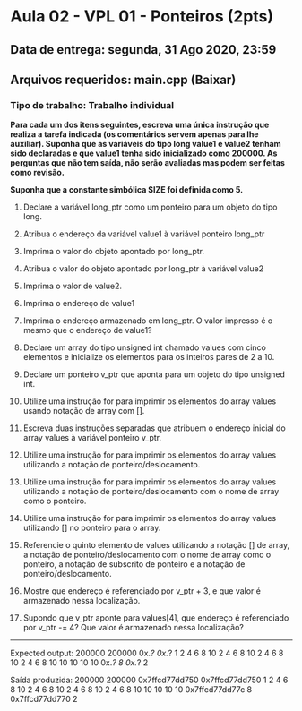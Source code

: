 # Aula 02 - VPL 01 - Ponteiros (2pts)

## Data de entrega: segunda, 31 Ago 2020, 23:59

## Arquivos requeridos: main.cpp (Baixar)

### Tipo de trabalho: Trabalho individual

**Para cada um dos itens seguintes, escreva uma única instrução que realiza a tarefa indicada (os comentários servem apenas para lhe auxiliar). Suponha que as variáveis do tipo long value1 e value2 tenham sido declaradas e que value1 tenha sido inicializado como 200000. As perguntas que não tem saída, não serão avaliadas mas podem ser feitas como revisão.**

**Suponha que a constante simbólica SIZE foi definida como 5.**

1. Declare a variável long_ptr como um ponteiro para um objeto do tipo long.

2. Atribua o endereço da variável value1 à variável ponteiro long_ptr

3. Imprima o valor do objeto apontado por long_ptr.

4. Atribua o valor do objeto apontado por long_ptr à variável value2

5. Imprima o valor de value2.

6. Imprima o endereço de value1

7. Imprima o endereço armazenado em long_ptr. O valor impresso é o mesmo que o endereço de value1?

8. Declare um array do tipo unsigned int chamado values com cinco elementos e inicialize os elementos para os inteiros pares de 2 a 10. 

9. Declare um ponteiro v_ptr que aponta para um objeto do tipo unsigned int.

10. Utilize uma instrução for para imprimir os elementos do array values usando notação de array com [].

11. Escreva duas instruções separadas que atribuem o endereço inicial do array values à variável ponteiro v_ptr.

12. Utilize uma instrução for para imprimir os elementos do array values utilizando a notação de ponteiro/deslocamento.

13. Utilize uma instrução for para imprimir os elementos do array values utilizando a notação de ponteiro/deslocamento com o nome de array como o ponteiro.

14. Utilize uma instrução for para imprimir os elementos do array values utilizando [] no ponteiro para o array.

15. Referencie o quinto elemento de values utilizando a notação [] de array, a notação de ponteiro/deslocamento com o nome de array como o ponteiro, a notação de subscrito de ponteiro e a notação de ponteiro/deslocamento.

16. Mostre que endereço é referenciado por v_ptr + 3, e que valor é armazenado nessa localização.

17. Supondo que v_ptr aponte para values[4], que endereço é referenciado por v_ptr -= 4? Que valor é armazenado nessa localização?

---
Expected output:
200000 200000 0x.*? 0x.*? 1 2 4 6 8 10 2 4 6 8 10 2 4 6 8 10 2 4 6 8 10 10 10 10 10 0x.*? 8 0x.*? 2

Saída produzida:
200000 200000 0x7ffcd77dd750 0x7ffcd77dd750 1 2 4 6 8 10 2 4 6 8 10 2 4 6 8 10 2 4 6 8 10 10 10 10 10 0x7ffcd77dd77c 8 0x7ffcd77dd770 2

